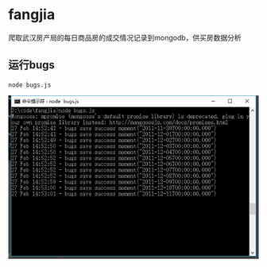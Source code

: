 # fangjia
爬取武汉房产局的每日商品房的成交情况记录到mongodb，供买房数据分析

## 运行bugs
```
node bugs.js
```
![](https://raw.githubusercontent.com/Kevalin/fangjia/master/imgs/bugs.png)